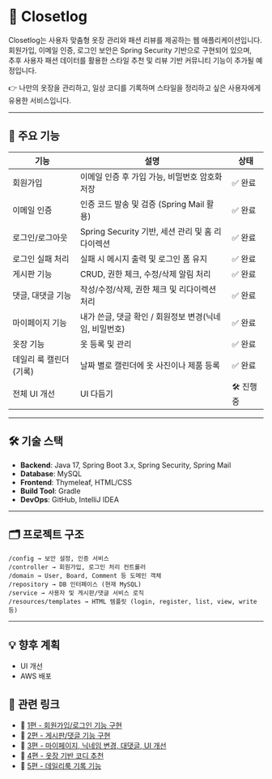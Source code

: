 # 🧥 Closetlog

Closetlog는 사용자 맞춤형 옷장 관리와 패션 리뷰를 제공하는 웹 애플리케이션입니다.  
회원가입, 이메일 인증, 로그인 보안은 Spring Security 기반으로 구현되어 있으며,  
추후 사용자 패션 데이터를 활용한 스타일 추천 및 리뷰 기반 커뮤니티 기능이 추가될 예정입니다.

👉 나만의 옷장을 관리하고, 일상 코디를 기록하며 스타일을 정리하고 싶은 사용자에게 유용한 서비스입니다.

---

## 📌 주요 기능

| 기능            | 설명                                  | 상태    |
|---------------|-------------------------------------|--------|
| 회원가입          | 이메일 인증 후 가입 가능, 비밀번호 암호화 저장         | ✅ 완료 |
| 이메일 인증        | 인증 코드 발송 및 검증 (Spring Mail 활용)      | ✅ 완료 |
| 로그인/로그아웃      | Spring Security 기반, 세션 관리 및 홈 리다이렉션 | ✅ 완료 |
| 로그인 실패 처리     | 실패 시 메시지 출력 및 로그인 폼 유지              | ✅ 완료 |
| 게시판 기능        | CRUD, 권한 체크, 수정/삭제 알림 처리            | ✅ 완료 |
| 댓글, 대댓글 기능    | 작성/수정/삭제, 권한 체크 및 리다이렉션 처리          | ✅ 완료 |
| 마이페이지 기능      | 내가 쓴글, 댓글 확인 / 회원정보 변경(닉네임, 비밀번호)   | ✅ 완료 |
| 옷장 기능         | 옷 등록 및 관리                           | ✅ 완료 |
| 데일리 룩 캘린더(기록) | 날짜 별로 캘린더에 옷 사진이나 제품 등록             | ✅ 완료 |
| 전체 UI 개선      | UI 다듬기                              | 🛠 진행 중 |

---

## 🛠 기술 스택

- **Backend**: Java 17, Spring Boot 3.x, Spring Security, Spring Mail
- **Database**: MySQL
- **Frontend**: Thymeleaf, HTML/CSS 
- **Build Tool**: Gradle
- **DevOps**: GitHub, IntelliJ IDEA

---

## 🗂 프로젝트 구조

```
/config → 보안 설정, 인증 서비스 
/controller → 회원가입, 로그인 처리 컨트롤러 
/domain → User, Board, Comment 등 도메인 객체 
/repository → DB 인터페이스 (현재 MySQL) 
/service → 사용자 및 게시판/댓글 서비스 로직 
/resources/templates → HTML 템플릿 (login, register, list, view, write 등) 
```

---

## 💡 향후 계획

- UI 개선
- AWS 배포

## 🔗 관련 링크

- 📌 [1편 - 회원가입/로그인 기능 구현](https://velog.io/@pjw200116/Spring-Boot%EB%A1%9C-%ED%9A%8C%EC%9B%90%EA%B0%80%EC%9E%85-%EA%B8%B0%EB%8A%A5-%EA%B5%AC%ED%98%84%ED%95%98%EA%B8%B0-%ED%8C%A8%EC%85%98-%EB%A6%AC%EB%B7%B0-%EA%B2%8C%EC%8B%9C%ED%8C%90-%ED%94%84%EB%A1%9C%EC%A0%9D%ED%8A%B8-1)
- 📌 [2편 - 게시판/댓글 기능 구현](https://velog.io/@pjw200116/ClosetLog-%ED%94%84%EB%A1%9C%EC%A0%9D%ED%8A%B8-2-%EA%B2%8C%EC%8B%9C%ED%8C%90-%EB%B0%8F-%EB%8C%93%EA%B8%80-%EA%B8%B0%EB%8A%A5-%EA%B5%AC%ED%98%84)
- 📌 [3편 - 마이페이지, 닉네임 변경, 대댓글, UI 개선](https://velog.io/@pjw200116/ClosetLog-%ED%94%84%EB%A1%9C%EC%A0%9D%ED%8A%B8-3-%EB%A7%88%EC%9D%B4%ED%8E%98%EC%9D%B4%EC%A7%80-%EB%8B%AD%EB%84%A4%EC%9E%84-%EB%B3%80%EA%B2%BD-%EB%8C%80%EB%8C%93%EA%BE%B8-UI-%EA%B0%9C%EC%84%A0)
- 📌 [4편 - 옷장 기반 코디 추천](https://velog.io/@pjw200116/ClosetLog-%ED%94%84%EB%A1%9C%EC%A0%9D%ED%8A%B8-4-%EC%98%B7%EC%9E%A5-%EA%B8%B0%EB%B0%98-%EC%BD%94%EB%94%94-%EC%B6%94%EC%B2%9C)
- 📌 [5편 - 데일리룩 기록 기능](https://velog.io/@pjw200116/ClosetLog-%ED%94%84%EB%A1%9C%EC%A0%9D%ED%8A%B8-5-%EB%8D%B0%EC%9D%BC%EB%A6%AC%EB%A3%A9-%EA%B8%B0%EB%A1%9D-%EA%B8%B0%EB%8A%A5)